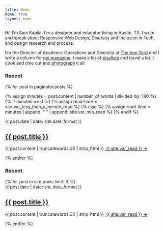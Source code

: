 ```yaml
---
title: Home
home: true
layout: home
---
```


Hi! I’m Sam Kapila. I’m a designer and educator living in Austin, TX. I write and speak about Responsive Web Design, Diversity and Inclusion in Tech, and design research and process. 

I’m the Director of Academic Operations and Diversity at [The Iron Yard](http://www.theironyard.com) and I write a column for [net magazine](http://www.creativebloq.com/search?searchTerm=kapila). I make a lot of [playlists](https://open.spotify.com/user/hamtequila">playlists) and travel a lot. I cook and dine out and <a href="http://www.instagram.com/the_tableaux">photograph</a> it all.

<div class="recent">
<h3> Recent </h3>
<div class="recent-posts">

{% for post in paginator.posts %}

{% assign minutes = post.content | number_of_words | divided_by: 180 %}
{% if minutes == 0 %}
  {% assign read-time = site.var_less_than_a_minute_read %}
{% else %}
  {% assign read-time = minutes | append: "&nbsp;" | append: site.var_min_read %}
{% endif %}
<article><span class="meta">{{ post.date | date: site.date_format }}</span>
<a href="{{ post.url | prepend: site.baseurl }}"><h1>{{ post.title }}</h1></a>
<p>{{ post.content | truncatewords:30 | strip_html }}&nbsp;<a class="read-more" href="{{ post.url | prepend: site.baseurl }}"> {{ site.var_read }}  →</a></p>
</article>
{% endfor %}
</div>
</div>


<div class="recent">
<h3> Recent </h3>
<div class="recent-posts">
{% for post in site.posts limit: 3 %}
<article><span class="meta">{{ post.date | date: site.date_format }}</span><a href="{{ post.url | prepend: site.baseurl }}"><h2>{{ post.title }}</h2></a><p>{{ post.content | truncatewords:30 | strip_html }}&nbsp;<a class="read-more" href="{{ post.url | prepend: site.baseurl }}"> {{ site.var_read }} →</a></p></article>
{% endfor %}
</div>